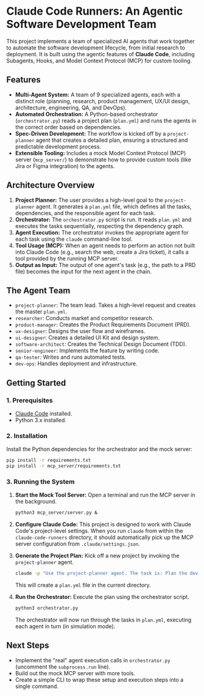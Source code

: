 # Claude Code Runners: An Agentic Software Development Team

This project implements a team of specialized AI agents that work together to automate the software development lifecycle, from initial research to deployment. It is built using the agentic features of **Claude Code**, including Subagents, Hooks, and Model Context Protocol (MCP) for custom tooling.

## Features

- **Multi-Agent System:** A team of 9 specialized agents, each with a distinct role (planning, research, product management, UX/UI design, architecture, engineering, QA, and DevOps).
- **Automated Orchestration:** A Python-based orchestrator (`orchestrator.py`) reads a project plan (`plan.yml`) and runs the agents in the correct order based on dependencies.
- **Spec-Driven Development:** The workflow is kicked off by a `project-planner` agent that creates a detailed plan, ensuring a structured and predictable development process.
- **Extensible Tooling:** Includes a mock Model Context Protocol (MCP) server (`mcp_server/`) to demonstrate how to provide custom tools (like Jira or Figma integration) to the agents.

## Architecture Overview

1.  **Project Planner:** The user provides a high-level goal to the `project-planner` agent. It generates a `plan.yml` file, which defines all the tasks, dependencies, and the responsible agent for each task.
2.  **Orchestrator:** The `orchestrator.py` script is run. It reads `plan.yml` and executes the tasks sequentially, respecting the dependency graph.
3.  **Agent Execution:** The orchestrator invokes the appropriate agent for each task using the `claude` command-line tool.
4.  **Tool Usage (MCP):** When an agent needs to perform an action not built into Claude Code (e.g., search the web, create a Jira ticket), it calls a tool provided by the running MCP server.
5.  **Output as Input:** The output of one agent's task (e.g., the path to a PRD file) becomes the input for the next agent in the chain.

## The Agent Team

-   `project-planner`: The team lead. Takes a high-level request and creates the master `plan.yml`.
-   `researcher`: Conducts market and competitor research.
-   `product-manager`: Creates the Product Requirements Document (PRD).
-   `ux-designer`: Designs the user flow and wireframes.
-   `ui-designer`: Creates a detailed UI Kit and design system.
-   `software-architect`: Creates the Technical Design Document (TDD).
-   `senior-engineer`: Implements the feature by writing code.
-   `qa-tester`: Writes and runs automated tests.
-   `dev-ops`: Handles deployment and infrastructure.

## Getting Started

### 1. Prerequisites
- [Claude Code](https://docs.anthropic.com/en/docs/claude-code/overview) installed.
- Python 3.x installed.

### 2. Installation
Install the Python dependencies for the orchestrator and the mock server:
```bash
pip install -r requirements.txt
pip install -r mcp_server/requirements.txt
```

### 3. Running the System

1.  **Start the Mock Tool Server:**
    Open a terminal and run the MCP server in the background.
    ```bash
    python3 mcp_server/server.py &
    ```

2.  **Configure Claude Code:**
    This project is designed to work with Claude Code's project-level settings. When you run `claude` from within the `claude-code-runners` directory, it should automatically pick up the MCP server configuration from `.claude/settings.json`.

3.  **Generate the Project Plan:**
    Kick off a new project by invoking the `project-planner` agent.
    ```bash
    claude -p "Use the project-planner agent. The task is: Plan the development of a 'social login' feature."
    ```
    This will create a `plan.yml` file in the current directory.

4.  **Run the Orchestrator:**
    Execute the plan using the orchestrator script.
    ```bash
    python3 orchestrator.py
    ```
    The orchestrator will now run through the tasks in `plan.yml`, executing each agent in turn (in simulation mode).

## Next Steps

-   Implement the "real" agent execution calls in `orchestrator.py` (uncomment the `subprocess.run` line).
-   Build out the mock MCP server with more tools.
-   Create a simple CLI to wrap these setup and execution steps into a single command.
